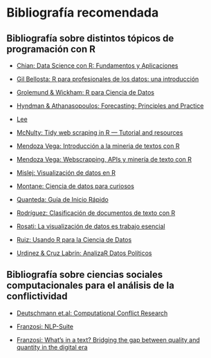 # Bibliografía recomendada

## Bibliografía sobre distintos tópicos de programación con R

-   [Chian: Data Science con R: Fundamentos y
    Aplicaciones](https://bookdown.org/BEST/DSFA/)

-   [Gil Bellosta: R para profesionales de los datos: una
    introducción](https://www.datanalytics.com/libro_r/index.html)

-   [Grolemund & Wickham: R para Ciencia de
    Datos](https://es.r4ds.hadley.nz/index.html)

-   [Hyndman & Athanasopoulos: Forecasting: Principles and
    Practice](https://otexts.com/fpp3/)

-   [Lee](http://idaejin.github.io/courses/R/2019/euskaltel/)

-   [McNulty: Tidy web scraping in R — Tutorial and
    resources](https://towardsdatascience.com/tidy-web-scraping-in-r-tutorial-and-resources-ac9f72b4fe47)

-   [Mendoza Vega: Introducción a la mineria de textos con
    R](https://rpubs.com/jboscomendoza/mineria-de-textos-con-r)

-   [Mendoza Vega: Webscrapping, APIs y minería de texto con
    R](https://medium.com/@jboscomendoza/webscrapping-apis-y-miner%C3%ADa-de-texto-con-r-an%C3%A1lisis-de-sentimientos-de-coheed-and-cambria-d0f24804da1d)

-   [Mislej: Visualización de datos en
    R](http://www.fundacionsadosky.org.ar/pcd-salud/dataviz.pdf)

-   [Montane: Ciencia de datos para
    curiosos](https://martinmontane.github.io/CienciaDeDatosBook/index.html)

-   [Quanteda: Guía de Inicio
    Rápido](https://quanteda.io/articles/pkgdown/quickstart_es.html)

-   [Rodríguez: Clasificación de documentos de texto con
    R](http://sigma.iimas.unam.mx/carloserwin/clasificacion.html)

-   [Rosati: La visualización de datos es trabajo
    esencial](https://medium.com/factor-data/la-visualizaci%C3%B3n-de-datos-es-trabajo-esencial-ea7acc20b5d3)

-   [Ruiz: Usando R para la Ciencia de
    Datos](https://rstudio.com/resources/webinars/usando-r-para-la-ciencia-de-datos/)

-   [Urdinez & Cruz Labrín: AnalizaR Datos
    Políticos](https://arcruz0.github.io/libroadp/index.html)

## Bibliografía sobre ciencias sociales computacionales para el análisis de la conflictividad

-   [Deutschmann et.al: Computational Conflict
    Research](https://link.springer.com/book/10.1007/978-3-030-29333-8)

-   [Franzosi:
    NLP-Suite](https://github.com/NLP-Suite/NLP-Suite/wiki/About)

-   [Franzosi: What’s in a text? Bridging the gap between quality and
    quantity in the digital
    era](https://link.springer.com/article/10.1007/s11135-020-01067-6)
